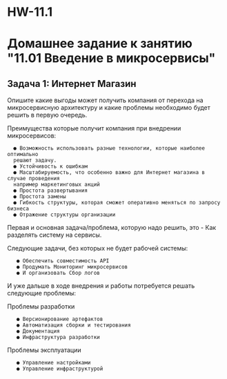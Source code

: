 # HW-11.1

# Домашнее задание к занятию "11.01 Введение в микросервисы"

##  Задача 1: Интернет Магазин

Опишите какие выгоды может получить компания от перехода на микросервисную архитектуру
и какие проблемы необходимо будет решить в первую очередь.


Преимущества которые получит компания при внедрении микросервисов:

      ● Возможность использовать разные технологии, которые наиболее оптимально 
      решают задачу.
      ● Устойчивость к ошибкам
      ● Масштабируемость, что особенно важно для Интернет магазина в случае проведения
      например маркетинговых акций
      ● Простота развертывания
      ● Простота замены
      ● Гибкость структуры, которая сможет оперативно меняться по запросу бизнеса
      ● Отражение структуры организации

Первая и основная задача/проблема, которую надо решить, это -  Как разделять систему на сервисы. 

Следующие задачи, без которых не будет рабочей системы:

       ● Обеспечить совместимость API
       ● Продумать Мониторинг микросервисов 
       ● И организовать Сбор логов


И уже дальше в ходе внедрения и работы потребуется решать 
следующие проблемы:

Проблемы разработки

       ● Версионирование артефактов
       ● Автоматизация сборки и тестирования
       ● Документация
       ● Инфраструктура разработки


Проблемы эксплуатации

       ● Управление настройками
       ● Управление инфраструктурой
